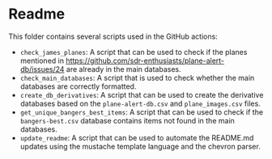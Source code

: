 # Readme

This folder contains several scripts used in the GitHub actions:

- `check_james_planes`: A script that can be used to check if the planes mentioned in https://github.com/sdr-enthusiasts/plane-alert-db/issues/24 are already in the main databases.
- `check_main_databases`: A script that is used to check whether the main databases are correctly formatted.
- `create_db_derivatives`: A script that can be used to create the derivative databases based on the `plane-alert-db.csv` and `plane_images.csv` files.
- `get_unique_bangers_best_items`: A script that can be used to check if the `bangers-best.csv` database contains items not found in the main databases.
- `update_readme`: A script that can be used to automate the README.md updates using the mustache template language and the chevron parser.
